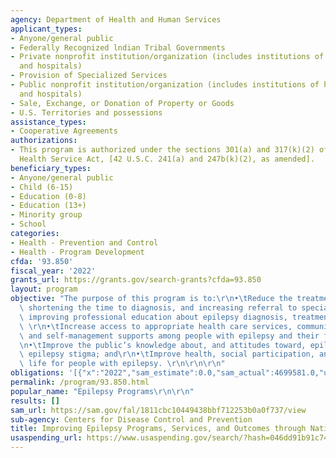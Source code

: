 ```yaml
---
agency: Department of Health and Human Services
applicant_types:
- Anyone/general public
- Federally Recognized lndian Tribal Governments
- Private nonprofit institution/organization (includes institutions of higher education
  and hospitals)
- Provision of Specialized Services
- Public nonprofit institution/organization (includes institutions of higher education
  and hospitals)
- Sale, Exchange, or Donation of Property or Goods
- U.S. Territories and possessions
assistance_types:
- Cooperative Agreements
authorizations:
- This program is authorized under the sections 301(a) and 317(k)(2) of the Public
  Health Service Act, [42 U.S.C. 241(a) and 247b(k)(2), as amended].
beneficiary_types:
- Anyone/general public
- Child (6-15)
- Education (0-8)
- Education (13+)
- Minority group
- School
categories:
- Health - Prevention and Control
- Health - Program Development
cfda: '93.850'
fiscal_year: '2022'
grants_url: https://grants.gov/search-grants?cfda=93.850
layout: program
objective: "The purpose of this program is to:\r\n•\tReduce the treatment gap (i.e.,\
  \ shortening the time to diagnosis, and increasing referral to specialty care) by\
  \ improving professional education about epilepsy diagnosis, treatment, and management);\
  \ \r\n•\tIncrease access to appropriate health care services, community resources,\
  \ and self-management supports among people with epilepsy and their families;  \r\
  \n•\tImprove the public’s knowledge about, and attitudes toward, epilepsy to reduce\
  \ epilepsy stigma; and\r\n•\tImprove health, social participation, and quality of\
  \ life for people with epilepsy. \r\n\r\n\r\n"
obligations: '[{"x":"2022","sam_estimate":0.0,"sam_actual":4699581.0,"usa_spending_actual":4699581.0},{"x":"2023","sam_estimate":4699314.0,"sam_actual":0.0,"usa_spending_actual":5949314.0},{"x":"2024","sam_estimate":4699314.0,"sam_actual":0.0,"usa_spending_actual":6197563.0}]'
permalink: /program/93.850.html
popular_name: "Epilepsy Programs\r\n\r\n"
results: []
sam_url: https://sam.gov/fal/1811cbc10449438bbf712253b0a0f737/view
sub-agency: Centers for Disease Control and Prevention
title: Improving Epilepsy Programs, Services, and Outcomes through National Partnerships
usaspending_url: https://www.usaspending.gov/search/?hash=046dd91b91c749d0cb8194991497ccd3
---
```

